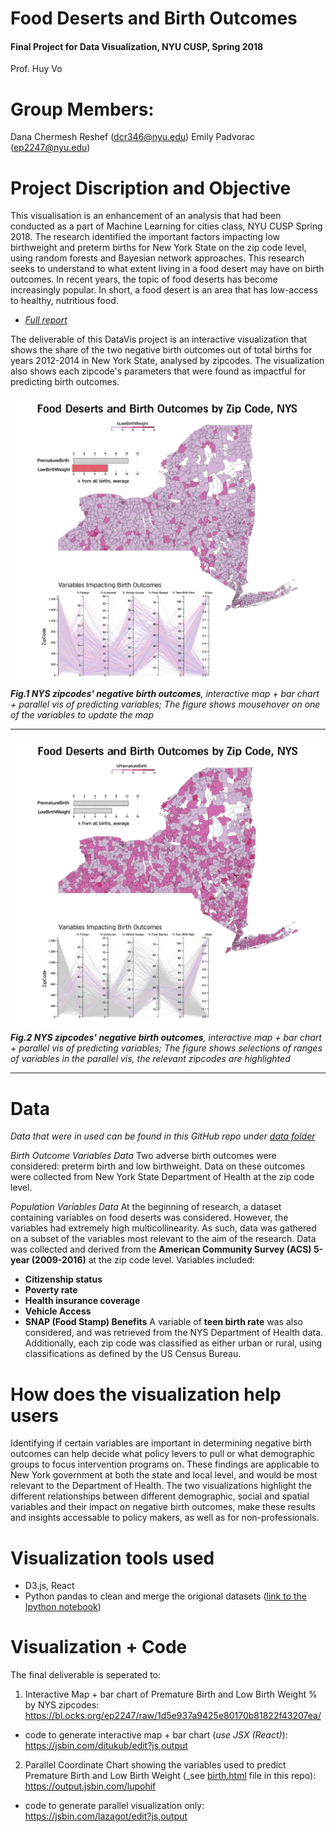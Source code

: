 # Food Deserts and Birth Outcomes
#### Final Project for Data Visualization, NYU CUSP, Spring 2018
Prof. Huy Vo

# Group Members:
Dana Chermesh Reshef (dcr346@nyu.edu)
Emily Padvorac (ep2247@nyu.edu)

# Project Discription and Objective
This visualisation is an enhancement of an analysis that had been conducted as a part of Machine Learning for cities class, NYU CUSP Spring 2018. The research identified the important factors impacting low birthweight and preterm births for New York State on the zip code level, using random forests and Bayesian network approaches. This research seeks to understand to what extent living in a food desert may have on birth outcomes. In recent years, the topic of food deserts has become increasingly popular. In short, a food desert is an area that has low-access to healthy, nutritious food.

- _[Full report](https://github.com/danachermesh/Food_Deserts_ML/blob/master/FoodDesertBirthOutcomes_FinalPaper.pdf)_

The deliverable of this DataVis project is an interactive visualization that shows the share of the two negative birth outcomes out of total births for years 2012-2014 in New York State, analysed by zipcodes. The visualization also shows each zipcode's parameters that were found as impactful for predicting birth outcomes.

![byBirth1.png](byBirth1.png) 
_**Fig.1 NYS zipcodes' negative birth outcomes**, interactive map + bar chart + parallel vis of predicting variables; The figure shows mousehover on one of the variables to update the map_

---

![byBirth2.png](byBirth2.png) 
_**Fig.2 NYS zipcodes' negative birth outcomes**, interactive map + bar chart + parallel vis of predicting variables; The figure shows selections of ranges of variables in the parallel vis, the relevant zipcodes are highlighted_

----

# Data
_Data that were in used can be found in this GitHub repo under [data folder](https://github.com/danachermesh/Food_Deserts_ML/tree/master/data)_

_Birth Outcome Variables Data_
Two adverse birth outcomes were considered: preterm birth and low birthweight. Data on these outcomes were collected from New York State Department of Health at the zip code level.

_Population Variables Data_
At the beginning of research, a dataset containing variables on food deserts was considered. However, the variables had extremely high multicollinearity. As such, data was gathered on a subset of the variables most relevant to the aim of the research. Data was collected and derived from the **American Community Survey (ACS) 5-year (2009-2016)** at the zip code level. Variables included: 
  - **Citizenship status** 
  - **Poverty rate** 
  - **Health insurance coverage** 
  - **Vehicle Access**
  - **SNAP (Food Stamp) Benefits**
A variable of **teen birth rate** was also considered, and was retrieved from the NYS Department of Health data. Additionally, each zip code was classified as either urban or rural, using classifications as defined by the US Census Bureau.

# How does the visualization help users
Identifying if certain variables are important in determining negative birth outcomes can help decide what policy levers to pull or what demographic groups to focus intervention programs on. These findings are applicable to New York government at both the state and local level, and would be most relevant to the Department of Health. The two visualizations highlight the different relationships between different demographic, social and spatial variables and their impact on negative birth outcomes, make these results and insights accessable to policy makers, as well as for non-professionals.

# Visualization tools used
- D3.js, React
- Python pandas to clean and merge the origional datasets ([link to the Ipython notebook](https://github.com/danachermesh/Food_Deserts_ML/blob/master/FoodDeserts.BirthOutcomes_ML_analysis.ipynb))

# Visualization + Code
The final deliverable is seperated to:

1. Interactive Map + bar chart of Premature Birth and Low Birth Weight % by NYS zipcodes: https://bl.ocks.org/ep2247/raw/1d5e937a9425e80170b81822f43207ea/
  - code to generate interactive map + bar chart (_use JSX (React)_): https://jsbin.com/ditukub/edit?js,output
2. Parallel Coordinate Chart showing the variables used to predict Premature Birth and Low Birth Weight (_see [birth.html](https://github.com/ep2247/Data__Vis_FinalProject/blob/master/birth.html) file in this repo): https://output.jsbin.com/lupohif
  - code to generate parallel visualization only: https://jsbin.com/lazagot/edit?js,output



